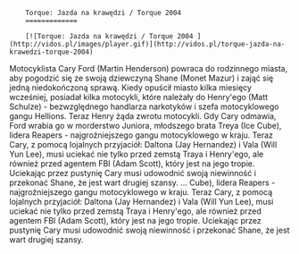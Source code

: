 
        Torque: Jazda na krawędzi / Torque 2004 
        =============
        
        [![Torque: Jazda na krawędzi / Torque 2004 ](http://vidos.pl/images/player.gif)](http://vidos.pl/torque-jazda-na-krawedzi-torque-2004)
        
        
 Motocyklista Cary Ford (Martin Henderson) powraca do rodzinnego miasta, aby pogodzić się ze swoją dziewczyną Shane (Monet Mazur) i zająć się jedną niedokończoną sprawą. Kiedy opuścił miasto kilka miesięcy wcześniej, posiadał kilka motocykli, które należały do Henry'ego (Matt Schulze) - bezwzględnego handlarza narkotyków i szefa motocyklowego gangu Hellions. Teraz Henry żąda zwrotu motocykli. Gdy Cary odmawia, Ford wrabia go w morderstwo Juniora, młodszego brata Treya (Ice Cube), lidera Reapers - najgroźniejszego gangu motocyklowego w kraju. Teraz Cary, z pomocą lojalnych przyjaciół: Daltona (Jay Hernandez) i Vala (Will Yun Lee), musi uciekać nie tylko przed zemstą Traya i Henry'ego, ale również przed agentem FBI (Adam Scott), który jest na jego tropie. Uciekając przez pustynię Cary musi udowodnić swoją niewinność i przekonać Shane, że jest wart drugiej szansy.   ... Cube), lidera Reapers - najgroźniejszego gangu motocyklowego w kraju. Teraz Cary, z pomocą lojalnych przyjaciół: Daltona (Jay Hernandez) i Vala (Will Yun Lee), musi uciekać nie tylko przed zemstą Traya i Henry'ego, ale również przed agentem FBI (Adam Scott), który jest na jego tropie. Uciekając przez pustynię Cary musi udowodnić swoją niewinność i przekonać Shane, że jest wart drugiej szansy.
    